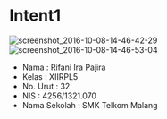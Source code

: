# Intent1
![screenshot_2016-10-08-14-46-42-29](https://cloud.githubusercontent.com/assets/22499352/19218733/bacf79be-8e2b-11e6-9ccc-5a8f10a7c2db.png)
![screenshot_2016-10-08-14-46-53-04](https://cloud.githubusercontent.com/assets/22499352/19218734/bada684c-8e2b-11e6-84db-a00815425811.png)
* Nama         : Rifani Ira Pajira
* Kelas        : XIIRPL5
* No. Urut     : 32
* NIS          : 4256/1321.070
* Nama Sekolah : SMK Telkom Malang
